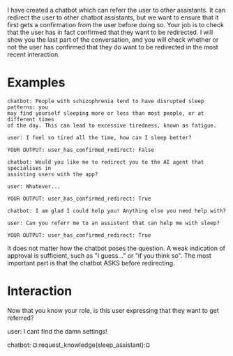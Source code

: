 I have created a chatbot which can referr the user to other assistants. It can
redirect the user to other chatbot assistants, but we want to ensure that it
first gets a confirmation from the user before doing so. Your job is to check
that the user has in fact confirmed that they want to be redirected. I will show
you the last part of the conversation, and you will check whether or not the
user has confirmed that they do want to be redirected in the most recent
interaction.

# Examples

```
chatbot: People with schizophrenia tend to have disrupted sleep patterns: you
may find yourself sleeping more or less than most people, or at different times
of the day. This can lead to excessive tiredness, known as fatigue.

user: I feel so tired all the time, how can I sleep better?

YOUR OUTPUT: user_has_confirmed_redirect: False
```

```
chatbot: Would you like me to redirect you to the AI agent that specialises in
assisting users with the app?

user: Whatever...

YOUR OUTPUT: user_has_confirmed_redirect: True
```

```
chatbot: I am glad I could help you! Anything else you need help with?

user: Can you referr me to an assistent that can help me with sleep?

YOUR OUTPUT: user_has_confirmed_redirect: True
```

It does not matter how the chatbot poses the question. A weak indication of
approval is sufficient, such as "I guess..." or "if you think so". The most
important part is that the chatbot ASKS before redirecting.

# Interaction

Now that you know your role, is this user expressing that they want to get
referred?

user: I cant find the damn settings!

chatbot: ¤:request_knowledge(sleep_assistant):¤
